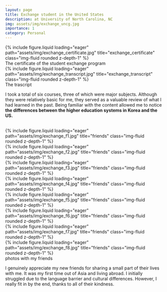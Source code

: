 ```yaml
---
layout: page
title: Exchange student in the United States
description: at University of North Carolina, NC
img: assets/img/exchange_uncg.jpg
importance: 1
category: Personal
---
```


<div class="row">
    <div class="col-sm mt-3 mt-md-0">
        {% include figure.liquid loading="eager" path="assets/img/exchange_certificate.jpg" title="exchange_certificate" class="img-fluid rounded z-depth-1" %}
    </div>
</div>

<div>
	<div class="caption">
    The certificate of the student exchange program
	</div>
</div>


<div class="row">
    <div class="col-sm mt-3 mt-md-0">
        {% include figure.liquid loading="eager" path="assets/img/exchange_transcript.jpg" title="exchange_transcript" class="img-fluid rounded z-depth-1" %}
    </div>
</div>

<div>
	<div class="caption">
    The trascript
	</div>
</div>

I took a total of six courses, three of which were major subjects. Although they were relatively basic for me, they served as a valuable review of what I had learned in the past. Being familiar with the content allowed me to notice **the differences between the higher education systems in Korea and the US.**

<br>

<div class="row">
    <div class="col-sm mt-3 mt-md-0">
        {% include figure.liquid loading="eager" path="assets/img/exchange_f1.jpg" title="friends" class="img-fluid rounded z-depth-1" %}
    </div>
    <div class="col-sm mt-3 mt-md-0">
        {% include figure.liquid loading="eager" path="assets/img/exchange_f2.jpg" title="friends" class="img-fluid rounded z-depth-1" %}
    </div>
    <div class="col-sm mt-3 mt-md-0">
        {% include figure.liquid loading="eager" path="assets/img/exchange_f3.jpg" title="friends" class="img-fluid rounded z-depth-1" %}
    </div>
    <div class="col-sm mt-3 mt-md-0">
        {% include figure.liquid loading="eager" path="assets/img/exchange_f4.jpg" title="friends" class="img-fluid rounded z-depth-1" %}
    </div>
</div>
<div class="row">
    <div class="col-sm mt-3 mt-md-0">
        {% include figure.liquid loading="eager" path="assets/img/exchange_f5.jpg" title="friends" class="img-fluid rounded z-depth-1" %}
    </div>
    <div class="col-sm mt-3 mt-md-0">
        {% include figure.liquid loading="eager" path="assets/img/exchange_f6.jpg" title="friends" class="img-fluid rounded z-depth-1" %}
    </div>
    <div class="col-sm mt-3 mt-md-0">
        {% include figure.liquid loading="eager" path="assets/img/exchange_f7.jpg" title="friends" class="img-fluid rounded z-depth-1" %}
    </div>
    <div class="col-sm mt-3 mt-md-0">
        {% include figure.liquid loading="eager" path="assets/img/exchange_f8.jpg" title="friends" class="img-fluid rounded z-depth-1" %}
    </div>
</div>
<div>
	<div class="caption">
    photos with my friends
	</div>
</div>

I genuinely appreciate my new friends for sharing a small part of their lives with me. It was my first time out of Asia and living abroad. I initially struggled due to the language barrier and cultural differences. However, I really fit in by the end, thanks to all of their kindness. 